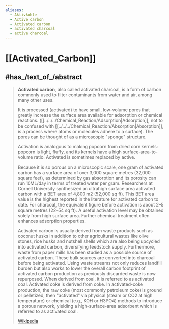```yaml
---
aliases:
  - Aktivkohle
  - Active carbon
  - Activated carbon
  - activated charcoal
  - active charcoal
---
```


# [[Activated_Carbon]] 



## #has_/text_of_/abstract 

> **Activated carbon**, also called activated charcoal, is a form of carbon commonly used to filter contaminants from water and air, among many other uses. 
> 
> It is processed (activated) to have small, low-volume pores that greatly increase the surface area available for adsorption or chemical reactions. 
> ([[../../../Chemical_Reaction/Adsorption|Adsorption]], not to be confused with [[../../../Chemical_Reaction/Absorption|Absorption]], is a process where atoms or molecules adhere to a surface). 
> The pores can be thought of as a microscopic "sponge" structure. 
> 
> Activation is analogous to making popcorn from dried corn kernels: popcorn is light, fluffy, and its kernels have a high surface-area-to-volume ratio. 
> Activated is sometimes replaced by active.
>
> Because it is so porous on a microscopic scale, one gram of activated carbon has a surface area of over 3,000 square metres (32,000 square feet), 
> as determined by gas absorption and its porosity can run 10ML/day in terms of treated water per gram. 
> Researchers at Cornell University synthesized an ultrahigh surface area activated carbon with a BET area of 4,800 m2 (52,000 sq ft). 
> This BET area value is the highest reported in the literature for activated carbon to date. 
> For charcoal, the equivalent figure before activation is about 2–5 square metres (22–54 sq ft). 
> A useful activation level may be obtained solely from high surface area. Further chemical treatment often enhances adsorption properties.
>
> Activated carbon is usually derived from waste products such as coconut husks in addition to 
> other agricultural wastes like olive stones, rice husks and nutshell shells which are also being upcycled into activated carbon, diversifying feedstock supply. 
> Furthermore, waste from paper mills has been studied as a possible source of activated carbon. 
> These bulk sources are converted into charcoal before being activated. Using waste streams not only reduces landfill burden but also works to lower the overall carbon footprint of activated carbon production as previously discarded waste is now repurposed. When derived from coal, it is referred to as activated coal. Activated coke is derived from coke. In activated-coke production, the raw coke (most commonly petroleum coke) is ground or pelletized, then "activated" via physical (steam or CO2 at high temperature) or chemical (e.g., KOH or H3PO4) methods to introduce a porous network, yielding a high-surface-area adsorbent which is referred to as activated coal.
>
> [Wikipedia](https://en.wikipedia.org/wiki/Activated%20carbon) 

